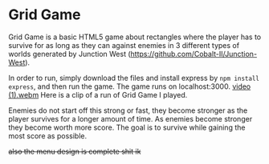 # Grid Game
Grid Game is a basic HTML5 game about rectangles where the player has to survive for as long as they can against enemies in 3 different types of worlds generated by Junction West (https://github.com/Cobalt-II/Junction-West). 

In order to run, simply download the files and install express by ```npm install express```, and then run the game. The game runs on localhost:3000.
[video (1).webm](https://user-images.githubusercontent.com/97923189/211167081-09a0d675-0c8c-4289-ba62-d55129e0fa6a.webm)
Here is a clip of a run of Grid Game I played.

Enemies do not start off this strong or fast, they become stronger as the player survives for a longer amount of time. As enemies become stronger they become worth more score. The goal is to survive while gaining the most score as possible.

~~also the menu design is complete shit ik~~
